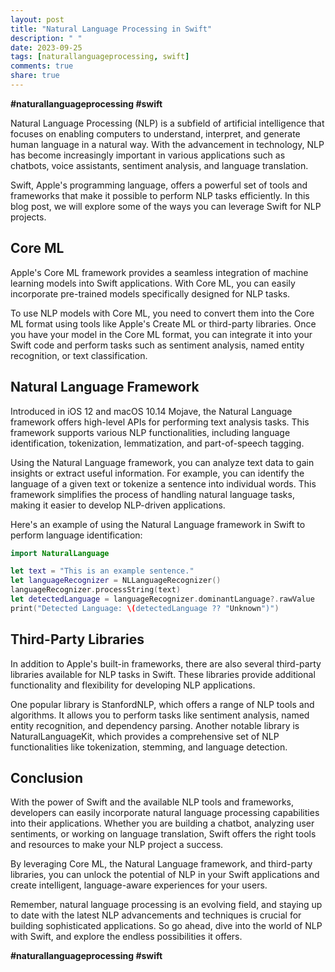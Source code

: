 ```yaml
---
layout: post
title: "Natural Language Processing in Swift"
description: " "
date: 2023-09-25
tags: [naturallanguageprocessing, swift]
comments: true
share: true
---
```


**#naturallanguageprocessing #swift**

Natural Language Processing (NLP) is a subfield of artificial intelligence that focuses on enabling computers to understand, interpret, and generate human language in a natural way. With the advancement in technology, NLP has become increasingly important in various applications such as chatbots, voice assistants, sentiment analysis, and language translation.

Swift, Apple's programming language, offers a powerful set of tools and frameworks that make it possible to perform NLP tasks efficiently. In this blog post, we will explore some of the ways you can leverage Swift for NLP projects.

## Core ML

Apple's Core ML framework provides a seamless integration of machine learning models into Swift applications. With Core ML, you can easily incorporate pre-trained models specifically designed for NLP tasks.

To use NLP models with Core ML, you need to convert them into the Core ML format using tools like Apple's Create ML or third-party libraries. Once you have your model in the Core ML format, you can integrate it into your Swift code and perform tasks such as sentiment analysis, named entity recognition, or text classification.

## Natural Language Framework

Introduced in iOS 12 and macOS 10.14 Mojave, the Natural Language framework offers high-level APIs for performing text analysis tasks. This framework supports various NLP functionalities, including language identification, tokenization, lemmatization, and part-of-speech tagging.

Using the Natural Language framework, you can analyze text data to gain insights or extract useful information. For example, you can identify the language of a given text or tokenize a sentence into individual words. This framework simplifies the process of handling natural language tasks, making it easier to develop NLP-driven applications.

Here's an example of using the Natural Language framework in Swift to perform language identification:

```swift
import NaturalLanguage

let text = "This is an example sentence."
let languageRecognizer = NLLanguageRecognizer()
languageRecognizer.processString(text)
let detectedLanguage = languageRecognizer.dominantLanguage?.rawValue
print("Detected Language: \(detectedLanguage ?? "Unknown")")
```

## Third-Party Libraries

In addition to Apple's built-in frameworks, there are also several third-party libraries available for NLP tasks in Swift. These libraries provide additional functionality and flexibility for developing NLP applications.

One popular library is StanfordNLP, which offers a range of NLP tools and algorithms. It allows you to perform tasks like sentiment analysis, named entity recognition, and dependency parsing. Another notable library is NaturalLanguageKit, which provides a comprehensive set of NLP functionalities like tokenization, stemming, and language detection.

## Conclusion

With the power of Swift and the available NLP tools and frameworks, developers can easily incorporate natural language processing capabilities into their applications. Whether you are building a chatbot, analyzing user sentiments, or working on language translation, Swift offers the right tools and resources to make your NLP project a success.

By leveraging Core ML, the Natural Language framework, and third-party libraries, you can unlock the potential of NLP in your Swift applications and create intelligent, language-aware experiences for your users.

Remember, natural language processing is an evolving field, and staying up to date with the latest NLP advancements and techniques is crucial for building sophisticated applications. So go ahead, dive into the world of NLP with Swift, and explore the endless possibilities it offers.

**#naturallanguageprocessing #swift**
